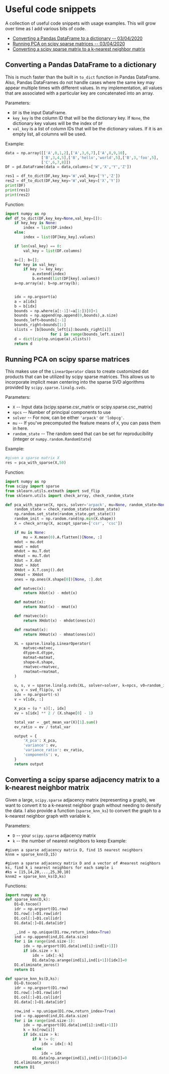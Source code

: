 # Useful code snippets
A collection of useful code snippets with usage examples. This will grow over time as I add various bits of code.

- [Converting a Pandas DataFrame to a dictionary -- 03/04/2020](#converting-a-pandas-dataframe-to-a-dictionary)
- [Running PCA on scipy sparse matrices -- 03/04/2020](#running-pca-on-scipy-sparse-matrices)
- [Converting a scipy sparse matrix to a k-nearest neighbor matrix](#converting-a-scipy-sparse-matrix-to-a-k-nearest-neighbor-matrix)

## Converting a Pandas DataFrame to a dictionary
This is much faster than the built in `to_dict` function in Pandas DataFrame. Also, Pandas DataFrames do not handle cases where the same key may appear multiple times with different values. In my implementation, all values that are associated with a particular key are concatenated into an array.

Parameters:
  - `DF` is the input DataFrame.
  - `key_key` is the column ID that will be the dictionary key. If `None`, the dictionary key values will be the index of `DF`
  - `val_key` is a list of column IDs that will be the dictionary values. If it is an empty list, all columns will be used.

Example:
```python
data = np.array([['A',0,1,2],['A',3,6,7],['A',8,9,10],
                ['B',3,4,5],['B','hello','world',5],['B',3,'foo',5],
                ['C',6,7,8]])
DF = pd.DataFrame(data = data,columns=['W','X','Y','Z'])

res1 = df_to_dict(DF,key_key='W',val_key=['Y','Z'])
res2 = df_to_dict(DF,key_key='W',val_key=['X','Y'])
print(DF)
print(res1)
print(res2)
```
Function:
```python
import numpy as np
def df_to_dict(DF,key_key=None,val_key=[]):
    if key_key is None:
        index = list(DF.index)
    else:
        index = list(DF[key_key].values)

    if len(val_key) == 0:
        val_key = list(DF.columns)

    a=[]; b=[];
    for key in val_key:
        if key != key_key:
            a.extend(index)
            b.extend(list(DF[key].values))
    a=np.array(a); b=np.array(b);


    idx = np.argsort(a)
    a = a[idx]
    b = b[idx]
    bounds = np.where(a[:-1]!=a[1:])[0]+1
    bounds = np.append(np.append(0,bounds),a.size)
    bounds_left=bounds[:-1]
    bounds_right=bounds[1:]
    slists = [b[bounds_left[i]:bounds_right[i]]
                    for i in range(bounds_left.size)]
    d = dict(zip(np.unique(a),slists))
    return d
```

## Running PCA on scipy sparse matrices

This makes use of the `LinearOperator` class to create customized dot products that can be utilized by scipy sparse matrices. This allows us to incorporate implicit mean centering into the sparse SVD algorithms provided by `scipy.sparse.linalg.svds`.

Parameters:
  - `X` -- Input data (scipy.sparse.csr_matrix or scipy.sparse.csc_matrix)
  - `npcs` -- Number of principal components to use
  - `solver` -- For now, can be either `'arpack'` or `'lobpcg'`.
  - `mu` -- If you've precomputed the feature means of `X`, you can pass them in here.
  - `random_state` -- The random seed that can be set for reproducibility (integer or `numpy.random.RandomState`)
    
Example:
```python
#given a sparse matrix X
res = pca_with_sparse(X,50)
```
Function:
```python
import numpy as np
from scipy import sparse
from sklearn.utils.extmath import svd_flip
from sklearn.utils import check_array, check_random_state

def pca_with_sparse(X, npcs, solver='arpack', mu=None, random_state=None):
    random_state = check_random_state(random_state)
    np.random.set_state(random_state.get_state())
    random_init = np.random.rand(np.min(X.shape))
    X = check_array(X, accept_sparse=['csr', 'csc'])

    if mu is None:
        mu = X.mean(0).A.flatten()[None, :]
    mdot = mu.dot
    mmat = mdot
    mhdot = mu.T.dot
    mhmat = mu.T.dot
    Xdot = X.dot
    Xmat = Xdot
    XHdot = X.T.conj().dot
    XHmat = XHdot
    ones = np.ones(X.shape[0])[None, :].dot

    def matvec(x):
        return Xdot(x) - mdot(x)

    def matmat(x):
        return Xmat(x) - mmat(x)

    def rmatvec(x):
        return XHdot(x) - mhdot(ones(x))

    def rmatmat(x):
        return XHmat(x) - mhmat(ones(x))

    XL = sparse.linalg.LinearOperator(
        matvec=matvec,
        dtype=X.dtype,
        matmat=matmat,
        shape=X.shape,
        rmatvec=rmatvec,
        rmatmat=rmatmat,
    )

    u, s, v = sparse.linalg.svds(XL, solver=solver, k=npcs, v0=random_init)
    u, v = svd_flip(u, v)
    idx = np.argsort(-s)
    v = v[idx, :]

    X_pca = (u * s)[:, idx]
    ev = s[idx] ** 2 / (X.shape[0] - 1)

    total_var = _get_mean_var(X)[1].sum()
    ev_ratio = ev / total_var

    output = {
        'X_pca': X_pca,
        'variance': ev,
        'variance_ratio': ev_ratio,
        'components': v,
    }
    return output
```
## Converting a scipy sparse adjacency matrix to a k-nearest neighbor matrix
Given a large, `scipy.sparse` adjacency matrix (representing a graph), we want to convert it to a k-nearest neighbor graph without needing to densify the data. I also provide a function (`sparse_knn_ks`) to convert the graph to a k-nearest neighbor graph with variable k.

Parameters:
- `D` -- your `scipy.sparse` adjacency matrix
- `k` -- the number of nearest neighbors to keep
Example:
```
#given a sparse adjacency matrix D, find 15 nearest neighbors
knnm = sparse_knn(D,15)

#given a sparse adjacency matrix D and a vector of #nearest neighbors ks, find k_i nearest neighbors for each sample i
#ks = [15,14,20,...,25,30,10]
knnm2 = sparse_knn_ks(D,ks)
```
Functions:
```python
import numpy as np
def sparse_knn(D,k):
    D1=D.tocoo()
    idr = np.argsort(D1.row)
    D1.row[:]=D1.row[idr]
    D1.col[:]=D1.col[idr]
    D1.data[:]=D1.data[idr]

    _,ind = np.unique(D1.row,return_index=True)
    ind = np.append(ind,D1.data.size)
    for i in range(ind.size-1):
        idx = np.argsort(D1.data[ind[i]:ind[i+1]])
        if idx.size > k:
            idx = idx[:-k]
            D1.data[np.arange(ind[i],ind[i+1])[idx]]=0
    D1.eliminate_zeros()
    return D1

def sparse_knn_ks(D,ks):
    D1=D.tocoo()
    idr = np.argsort(D1.row)
    D1.row[:]=D1.row[idr]
    D1.col[:]=D1.col[idr]
    D1.data[:]=D1.data[idr]

    row,ind = np.unique(D1.row,return_index=True)
    ind = np.append(ind,D1.data.size)
    for i in range(ind.size-1):
        idx = np.argsort(D1.data[ind[i]:ind[i+1]])
        k = ks[row[i]]
        if idx.size > k:
            if k != 0:
                idx = idx[:-k]
            else:
                idx = idx
            D1.data[np.arange(ind[i],ind[i+1])[idx]]=0
    D1.eliminate_zeros()
    return D1
```
